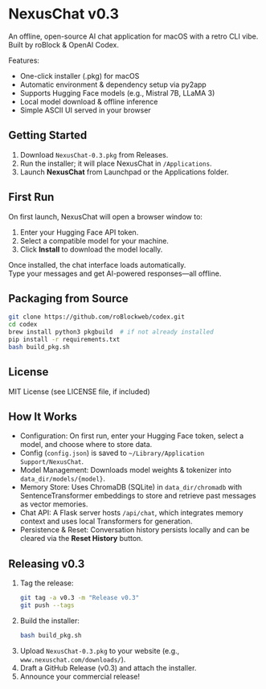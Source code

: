 # NexusChat v0.3

An offline, open-source AI chat application for macOS with a retro CLI vibe.  
Built by roBlock & OpenAI Codex.  

Features:
- One-click installer (.pkg) for macOS
- Automatic environment & dependency setup via py2app
- Supports Hugging Face models (e.g., Mistral 7B, LLaMA 3)
- Local model download & offline inference
- Simple ASCII UI served in your browser

Getting Started
-------------
1. Download `NexusChat-0.3.pkg` from Releases.  
2. Run the installer; it will place NexusChat in `/Applications`.  
3. Launch **NexusChat** from Launchpad or the Applications folder.  

First Run
---------
On first launch, NexusChat will open a browser window to:
1. Enter your Hugging Face API token.  
2. Select a compatible model for your machine.  
3. Click **Install** to download the model locally.  

Once installed, the chat interface loads automatically.  
Type your messages and get AI-powered responses—all offline.

Packaging from Source
---------------------
```bash
git clone https://github.com/roBlockweb/codex.git
cd codex
brew install python3 pkgbuild  # if not already installed
pip install -r requirements.txt
bash build_pkg.sh
```

License
-------
MIT License (see LICENSE file, if included)

## How It Works

- Configuration: On first run, enter your Hugging Face token, select a model, and choose where to store data.  
- Config (`config.json`) is saved to `~/Library/Application Support/NexusChat`.  
- Model Management: Downloads model weights & tokenizer into `data_dir/models/{model}`.  
- Memory Store: Uses ChromaDB (SQLite) in `data_dir/chromadb` with SentenceTransformer embeddings to store and retrieve past messages as vector memories.  
- Chat API: A Flask server hosts `/api/chat`, which integrates memory context and uses local Transformers for generation.  
- Persistence & Reset: Conversation history persists locally and can be cleared via the **Reset History** button.

## Releasing v0.3

1. Tag the release:
   ```bash
   git tag -a v0.3 -m "Release v0.3"
   git push --tags
   ```
2. Build the installer:
   ```bash
   bash build_pkg.sh
   ```
3. Upload `NexusChat-0.3.pkg` to your website (e.g., `www.nexuschat.com/downloads/`).
4. Draft a GitHub Release (v0.3) and attach the installer.
5. Announce your commercial release!